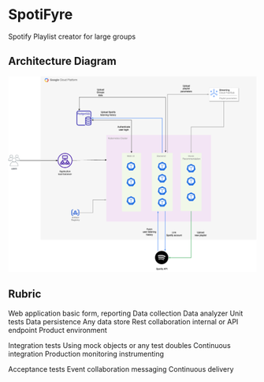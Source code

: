 # SpotiFyre
Spotify Playlist creator for large groups

## Architecture Diagram
![Architecture Diagram](https://github.com/CSCI-5828-Foundations-Sftware-Engr/SpotiFyre/blob/main/Architecture_diagram.png?raw=true)

## Rubric 
Web application basic form, reporting
Data collection
Data analyzer
Unit tests
Data persistence
Any data store
Rest collaboration internal or API endpoint
Product environment

Integration tests
Using mock objects or any test doubles
Continuous integration
Production monitoring
instrumenting

Acceptance tests
Event collaboration messaging
Continuous delivery
